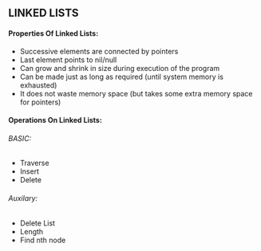 ## LINKED LISTS

#### Properties Of Linked Lists:

- Successive elements are connected by pointers
- Last element points to nil/null
- Can grow and shrink in size during execution of the program
- Can be made just as long as required (until system memory is exhausted)
- It does not waste memory space (but takes some extra memory space for pointers)

#### Operations On Linked Lists:
###### BASIC:
- Traverse
- Insert
- Delete

###### Auxilary:
- Delete List
- Length
- Find nth node

